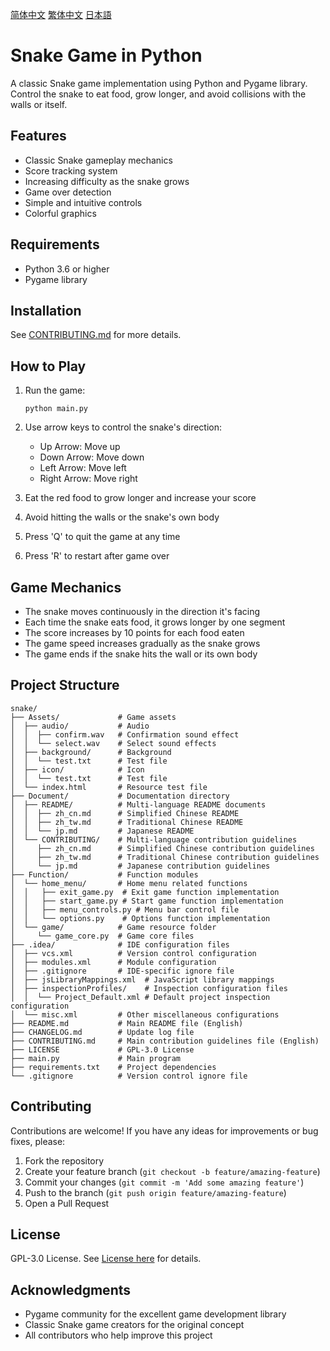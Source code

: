 [简体中文](./Document/README/zh_cn.md)
[繁体中文](./Document/README/zh_tw.md)
[日本語](./Document/README/jp.md)

# Snake Game in Python

A classic Snake game implementation using Python and Pygame library. Control the snake to eat food, grow longer, and avoid collisions with the walls or itself.

## Features

- Classic Snake gameplay mechanics
- Score tracking system
- Increasing difficulty as the snake grows
- Game over detection
- Simple and intuitive controls
- Colorful graphics

## Requirements

- Python 3.6 or higher
- Pygame library

## Installation

See [CONTRIBUTING.md](./CONTRIBUTING.md) for more details.

## How to Play

1. Run the game:
   ```
   python main.py
   ```

2. Use arrow keys to control the snake's direction:
   - Up Arrow: Move up
   - Down Arrow: Move down
   - Left Arrow: Move left
   - Right Arrow: Move right

3. Eat the red food to grow longer and increase your score
4. Avoid hitting the walls or the snake's own body
5. Press 'Q' to quit the game at any time
6. Press 'R' to restart after game over

## Game Mechanics

- The snake moves continuously in the direction it's facing
- Each time the snake eats food, it grows longer by one segment
- The score increases by 10 points for each food eaten
- The game speed increases gradually as the snake grows
- The game ends if the snake hits the wall or its own body

## Project Structure

```
snake/
├── Assets/             # Game assets
│  ├── audio/           # Audio
│  │  ├── confirm.wav   # Confirmation sound effect
│  │  └── select.wav    # Select sound effects
│  ├── background/      # Background
│  │  └── test.txt      # Test file
│  ├── icon/            # Icon
│  │  └── test.txt      # Test file
│  └── index.html       # Resource test file
├── Document/           # Documentation directory
│  ├── README/          # Multi-language README documents
│  │  ├── zh_cn.md      # Simplified Chinese README
│  │  ├── zh_tw.md      # Traditional Chinese README
│  │  └── jp.md         # Japanese README
│  └── CONTRIBUTING/    # Multi-language contribution guidelines
│     ├── zh_cn.md      # Simplified Chinese contribution guidelines
│     ├── zh_tw.md      # Traditional Chinese contribution guidelines
│     └── jp.md         # Japanese contribution guidelines
├── Function/           # Function modules
│  └── home_menu/       # Home menu related functions
│  │   ├── exit_game.py  # Exit game function implementation
│  │   ├── start_game.py # Start game function implementation
│  │   ├── menu_controls.py # Menu bar control file
│  │   └── options.py    # Options function implementation
│  └── game/            # Game resource folder
│     └── game_core.py  # Game core files
├── .idea/              # IDE configuration files
│  ├── vcs.xml          # Version control configuration
│  ├── modules.xml      # Module configuration
│  ├── .gitignore       # IDE-specific ignore file
│  ├── jsLibraryMappings.xml  # JavaScript library mappings
│  ├── inspectionProfiles/    # Inspection configuration files
│  │  └── Project_Default.xml # Default project inspection configuration
│  └── misc.xml         # Other miscellaneous configurations
├── README.md           # Main README file (English)
├── CHANGELOG.md        # Update log file
├── CONTRIBUTING.md     # Main contribution guidelines file (English)
├── LICENSE             # GPL-3.0 License
├── main.py             # Main program
├── requirements.txt    # Project dependencies
└── .gitignore          # Version control ignore file
```

## Contributing

Contributions are welcome! If you have any ideas for improvements or bug fixes, please:

1. Fork the repository
2. Create your feature branch (`git checkout -b feature/amazing-feature`)
3. Commit your changes (`git commit -m 'Add some amazing feature'`)
4. Push to the branch (`git push origin feature/amazing-feature`)
5. Open a Pull Request

## License

GPL-3.0 License. See [License here](./LICENSE) for details.

## Acknowledgments

- Pygame community for the excellent game development library
- Classic Snake game creators for the original concept
- All contributors who help improve this project